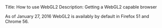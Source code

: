 Title: How to use WebGL2
Description: Getting a WebGL2 capable browser

As of January 27, 2016 WebGL2 is availably by default in Firefox 51
and Chrome 56.



